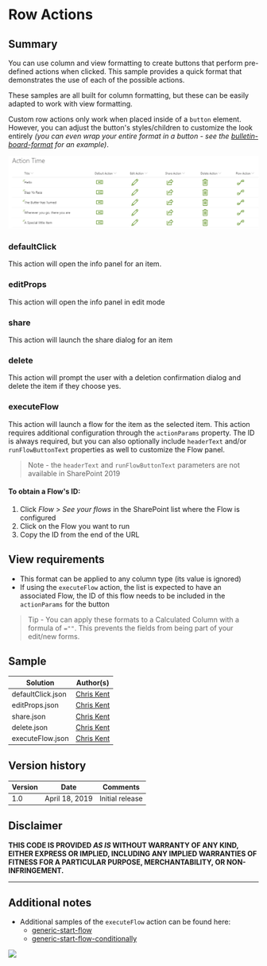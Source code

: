 # Row Actions

## Summary
You can use column and view formatting to create buttons that perform pre-defined actions when clicked. This sample provides a quick format that demonstrates the use of each of the possible actions.

These samples are all built for column formatting, but these can be easily adapted to work with view formatting.

Custom row actions only work when placed inside of a `button` element. However, you can adjust the button's styles/children to customize the look entirely _(you can even wrap your entire format in a button - see the [bulletin-board-format](../../view-samples/bulletin-board-format) for an example)_.

![screenshot of the sample](./assets/screenshot.png)

### defaultClick
This action will open the info panel for an item.

### editProps
This action will open the info panel in edit mode

### share
This action will launch the share dialog for an item

### delete
This action will prompt the user with a deletion confirmation dialog and delete the item if they choose yes.

### executeFlow
This action will launch a flow for the item as the selected item. This action requires additional configuration through the `actionParams` property. The ID is always required, but you can also optionally include `headerText` and/or `runFlowButtonText` properties as well to customize the Flow panel.

>Note - the `headerText` and `runFlowButtonText` parameters are not available in SharePoint 2019

#### To obtain a Flow's ID:

1. Click _Flow_ > _See your flows_ in the SharePoint list where the Flow is configured
2. Click on the Flow you want to run
3. Copy the ID from the end of the URL

## View requirements
- This format can be applied to any column type (its value is ignored)
- If using the `executeFlow` action, the list is expected to have an associated Flow, the ID of this flow needs to be included in the `actionParams` for the button

> Tip - You can apply these formats to a Calculated Column with a formula of `=""`. This prevents the fields from being part of your edit/new forms.

## Sample

Solution|Author(s)
--------|---------
defaultClick.json | [Chris Kent](https://twitter.com/thechriskent)
editProps.json | [Chris Kent](https://twitter.com/thechriskent)
share.json | [Chris Kent](https://twitter.com/thechriskent)
delete.json | [Chris Kent](https://twitter.com/thechriskent)
executeFlow.json | [Chris Kent](https://twitter.com/thechriskent)

## Version history

Version|Date|Comments
-------|----|--------
1.0|April 18, 2019|Initial release

## Disclaimer
**THIS CODE IS PROVIDED *AS IS* WITHOUT WARRANTY OF ANY KIND, EITHER EXPRESS OR IMPLIED, INCLUDING ANY IMPLIED WARRANTIES OF FITNESS FOR A PARTICULAR PURPOSE, MERCHANTABILITY, OR NON-INFRINGEMENT.**

---

## Additional notes

- Additional samples of the `executeFlow` action can be found here:
  - [generic-start-flow](../generic-start-flow)
  - [generic-start-flow-conditionally](../generic-start-flow-conditionally)


<img src="https://telemetry.sharepointpnp.com/sp-dev-list-formatting/column-samples/generic-rowactions" />

